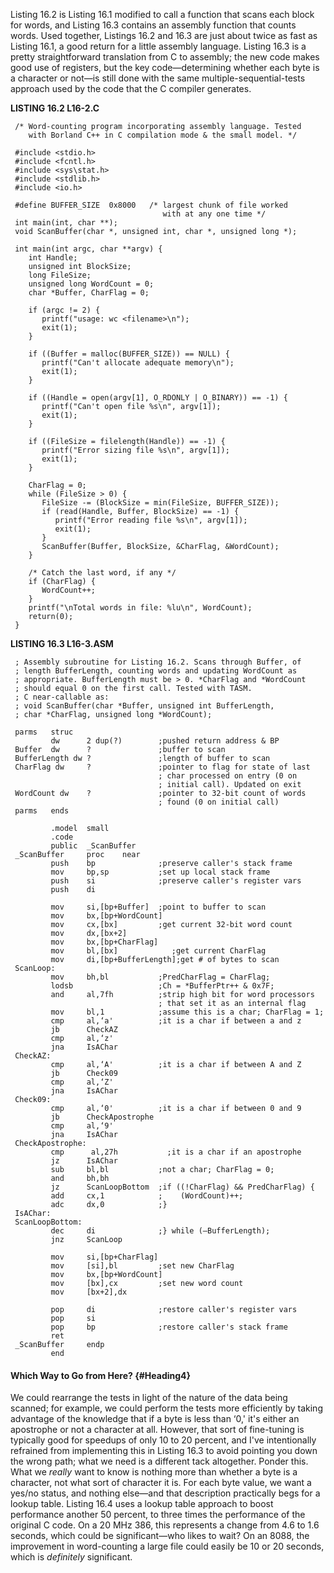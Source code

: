 Listing 16.2 is Listing 16.1 modified to call a function that scans each
block for words, and Listing 16.3 contains an assembly function that
counts words. Used together, Listings 16.2 and 16.3 are just about twice
as fast as Listing 16.1, a good return for a little assembly language.
Listing 16.3 is a pretty straightforward translation from C to assembly;
the new code makes good use of registers, but the key code—determining
whether each byte is a character or not—is still done with the same
multiple-sequential-tests approach used by the code that the C compiler
generates.

**LISTING 16.2 L16-2.C**

     /* Word-counting program incorporating assembly language. Tested
        with Borland C++ in C compilation mode & the small model. */
     
     #include <stdio.h>
     #include <fcntl.h>
     #include <sys\stat.h>
     #include <stdlib.h>
     #include <io.h>
     
     #define BUFFER_SIZE  0x8000   /* largest chunk of file worked
                                      with at any one time */
     int main(int, char **);
     void ScanBuffer(char *, unsigned int, char *, unsigned long *);
     
     int main(int argc, char **argv) {
        int Handle;
        unsigned int BlockSize;
        long FileSize;
        unsigned long WordCount = 0;
        char *Buffer, CharFlag = 0;
     
        if (argc != 2) {
           printf("usage: wc <filename>\n");
           exit(1);
        }
     
        if ((Buffer = malloc(BUFFER_SIZE)) == NULL) {
           printf("Can't allocate adequate memory\n");
           exit(1);
        }
     
        if ((Handle = open(argv[1], O_RDONLY | O_BINARY)) == -1) {
           printf("Can't open file %s\n", argv[1]);
           exit(1);
        }
     
        if ((FileSize = filelength(Handle)) == -1) {
           printf("Error sizing file %s\n", argv[1]);
           exit(1);
        }
     
        CharFlag = 0;
        while (FileSize > 0) {
           FileSize -= (BlockSize = min(FileSize, BUFFER_SIZE));
           if (read(Handle, Buffer, BlockSize) == -1) {
              printf("Error reading file %s\n", argv[1]);
              exit(1);
           }
           ScanBuffer(Buffer, BlockSize, &CharFlag, &WordCount);
        }
     
        /* Catch the last word, if any */
        if (CharFlag) {
           WordCount++;
        }
        printf("\nTotal words in file: %lu\n", WordCount);
        return(0);
     }

**LISTING 16.3 L16-3.ASM**

     ; Assembly subroutine for Listing 16.2. Scans through Buffer, of
     ; length BufferLength, counting words and updating WordCount as
     ; appropriate. BufferLength must be > 0. *CharFlag and *WordCount
     ; should equal 0 on the first call. Tested with TASM.
     ; C near-callable as:
     ; void ScanBuffer(char *Buffer, unsigned int BufferLength,
     ; char *CharFlag, unsigned long *WordCount);
     
     parms   struc
             dw      2 dup(?)        ;pushed return address & BP
     Buffer  dw      ?               ;buffer to scan
     BufferLength dw ?               ;length of buffer to scan
     CharFlag dw     ?               ;pointer to flag for state of last
                                     ; char processed on entry (0 on
                                     ; initial call). Updated on exit
     WordCount dw    ?               ;pointer to 32-bit count of words
                                     ; found (0 on initial call)
     parms   ends
     
             .model  small
             .code
             public  _ScanBuffer
     _ScanBuffer     proc    near
             push    bp              ;preserve caller's stack frame
             mov     bp,sp           ;set up local stack frame
             push    si              ;preserve caller's register vars
             push    di
     
             mov     si,[bp+Buffer]  ;point to buffer to scan
             mov     bx,[bp+WordCount]
             mov     cx,[bx]         ;get current 32-bit word count
             mov     dx,[bx+2]
             mov     bx,[bp+CharFlag]
             mov     bl,[bx]            ;get current CharFlag
             mov     di,[bp+BufferLength];get # of bytes to scan
     ScanLoop:
             mov     bh,bl           ;PredCharFlag = CharFlag;
             lodsb                   ;Ch = *BufferPtr++ & 0x7F;
             and     al,7fh          ;strip high bit for word processors
                                     ; that set it as an internal flag
             mov     bl,1            ;assume this is a char; CharFlag = 1;
             cmp     al,‘a'          ;it is a char if between a and z
             jb      CheckAZ
             cmp     al,‘z'
             jna     IsAChar
     CheckAZ:
             cmp     al,‘A'          ;it is a char if between A and Z
             jb      Check09
             cmp     al,‘Z'
             jna     IsAChar
     Check09:
             cmp     al,‘0'          ;it is a char if between 0 and 9
             jb      CheckApostrophe
             cmp     al,‘9'
             jna     IsAChar
     CheckApostrophe:
             cmp      al,27h           ;it is a char if an apostrophe 
             jz      IsAChar
             sub     bl,bl           ;not a char; CharFlag = 0;
             and     bh,bh
             jz      ScanLoopBottom  ;if ((!CharFlag) && PredCharFlag) {
             add     cx,1            ;    (WordCount)++;
             adc     dx,0            ;}
     IsAChar:
     ScanLoopBottom:
             dec     di              ;} while (—BufferLength);
             jnz     ScanLoop
     
             mov     si,[bp+CharFlag]
             mov     [si],bl         ;set new CharFlag
             mov     bx,[bp+WordCount]
             mov     [bx],cx         ;set new word count
             mov     [bx+2],dx
     
             pop     di              ;restore caller's register vars
             pop     si
             pop     bp              ;restore caller's stack frame
             ret
     _ScanBuffer     endp
             end

#### Which Way to Go from Here? {#Heading4}

We could rearrange the tests in light of the nature of the data being
scanned; for example, we could perform the tests more efficiently by
taking advantage of the knowledge that if a byte is less than ‘0,' it's
either an apostrophe or not a character at all. However, that sort of
fine-tuning is typically good for speedups of only 10 to 20 percent, and
I've intentionally refrained from implementing this in Listing 16.3 to
avoid pointing you down the wrong path; what we need is a different tack
altogether. Ponder this. What we *really* want to know is nothing more
than whether a byte is a character, not what sort of character it is.
For each byte value, we want a yes/no status, and nothing else—and that
description practically begs for a lookup table. Listing 16.4 uses a
lookup table approach to boost performance another 50 percent, to three
times the performance of the original C code. On a 20 MHz 386, this
represents a change from 4.6 to 1.6 seconds, which could be
significant—who likes to wait? On an 8088, the improvement in
word-counting a large file could easily be 10 or 20 seconds, which is
*definitely* significant.